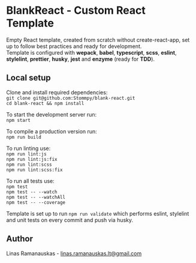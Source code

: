 # BlankReact - Custom React Template

Empty React template, created from scratch without create-react-app, set up to follow best practices and ready for development.<br>
Template is configured with <b>wepack</b>, <b>babel</b>, <b>typescript</b>, <b>scss</b>, <b>eslint</b>, <b>stylelint</b>, <b>prettier</b>, <b>husky</b>, <b>jest</b> and <b>enzyme</b> (ready for <b>TDD</b>).

## Local setup

Clone and install required dependencies:<br/>
`git clone git@github.com:Stommpy/blank-react.git`<br/>
`cd blank-react && npm install`

To start the development server run:<br/>
`npm start`

To compile a production version run:<br/>
`npm run build`

To run linting use:<br/>
`npm run lint:js`<br/>
`npm run lint:js:fix`<br/>
`npm run lint:scss`<br/>
`npm run lint:scss:fix`<br/>

To run all tests use:<br/>
`npm test`<br/>
`npm test -- --watch`<br/>
`npm test -- --watchAll`<br/>
`npm test -- --coverage`<br/>

Template is set up to run `npm run validate` which performs eslint, stylelint and unit tests on every commit and push via husky.

## Author
Linas Ramanauskas - <a href="mailto:linas.ramanauskas.lt@gmail.com">linas.ramanauskas.lt@gmail.com</a>